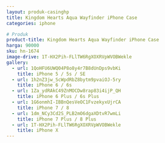 ```yaml
---
layout: produk-casinghp
title: Kingdom Hearts Aqua Wayfinder iPhone Case
categories: iphone

# Produk
product-title: Kingdom Hearts Aqua Wayfinder iPhone Case
harga: 90000
sku: hn-1674
image-drive: 1T-HX2Pih-FLlTW6RgXOXRVpWVOBWekle
gallery:
  - url: 1QoHFU6UWQ04P8o8y4r7B8dUnDps9vbKi
    title: iPhone 5 / 5s / SE
  - url: 1h2nZ3jw_ScWpdRbZ8bytm9pvaiOJ-5ry
    title: iPhone 6 / 6s
  - url: 1Za_ydRAkC49ZnMOCDw8rap83i4ijP_QH
    title: iPhone 6 Plus / 6s Plus
  - url: 1G6onmhI-IBBnQesVeOC1FvzekyxUjrCA
    title: iPhone 7 / 8
  - url: 1dm_NCy3Cd2S_PLB2mO6dgaXDtvR7wmLi
    title: iPhone 7 Plus / 8 Plus
  - url: 1T-HX2Pih-FLlTW6RgXOXRVpWVOBWekle
    title: iPhone X
---
```

